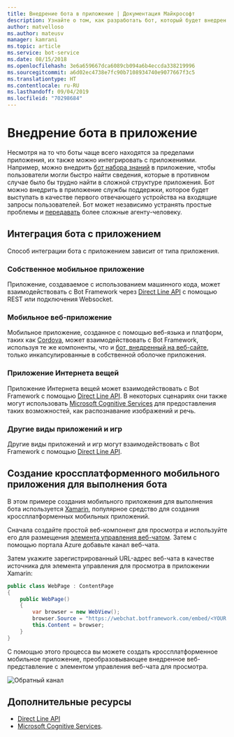 ```yaml
---
title: Внедрение бота в приложение | Документация Майкрософт
description: Узнайте о том, как разработать бот, который будет внедрен в приложение.
author: matvelloso
ms.author: mateusv
manager: kamrani
ms.topic: article
ms.service: bot-service
ms.date: 08/15/2018
ms.openlocfilehash: 3e6a659667dca6089cb094a6b4eccda338219996
ms.sourcegitcommit: a6d02ec4738e7fc90b7108934740e9077667f3c5
ms.translationtype: HT
ms.contentlocale: ru-RU
ms.lasthandoff: 09/04/2019
ms.locfileid: "70298684"
---
```

# <a name="embed-a-bot-in-an-app"></a>Внедрение бота в приложение

Несмотря на то что боты чаще всего находятся за пределами приложения, их также можно интегрировать с приложениями. Например, можно внедрить [бот набора знаний](~/bot-service-design-pattern-knowledge-base.md) в приложение, чтобы пользователи могли быстро найти сведения, которые в противном случае было бы трудно найти в сложной структуре приложения. Бот можно внедрить в приложение службы поддержки, которое будет выступать в качестве первого отвечающего устройства на входящие запросы пользователей. Бот может независимо устранять простые проблемы и [передавать](~/bot-service-design-pattern-handoff-human.md) более сложные агенту-человеку. 

## <a name="integrating-bot-with-app"></a>Интеграция бота с приложением

Способ интеграции бота с приложением зависит от типа приложения. 

### <a name="native-mobile-app"></a>Собственное мобильное приложение

Приложение, создаваемое с использованием машинного кода, может взаимодействовать с Bot Framework через [Direct Line API][directLineAPI] с помощью REST или подключения Websocket.

### <a name="web-based-mobile-app"></a>Мобильное веб-приложение

Мобильное приложение, созданное с помощью веб-языка и платформ, таких как <a href="https://cordova.apache.org/" target="_blank">Cordova</a>, может взаимодействовать с Bot Framework, используя те же компоненты, что и [бот, внедренный на веб-сайте](~/bot-service-design-pattern-embed-web-site.md), только инкапсулированные в собственной оболочке приложения.

### <a name="iot-app"></a>Приложение Интернета вещей

Приложение Интернета вещей может взаимодействовать с Bot Framework с помощью [Direct Line API][directLineAPI]. В некоторых сценариях они также могут использовать <a href="https://www.microsoft.com/cognitive-services/" target="_blank">Microsoft Cognitive Services</a> для предоставления таких возможностей, как распознавание изображений и речь.

### <a name="other-types-of-apps-and-games"></a>Другие виды приложений и игр

Другие виды приложений и игр могут взаимодействовать с Bot Framework с помощью [Direct Line API][directLineAPI]. 

## <a name="creating-a-cross-platform-mobile-app-that-runs-a-bot"></a>Создание кроссплатформенного мобильного приложения для выполнения бота

В этом примере создания мобильного приложения для выполнения бота используется <a href="https://www.xamarin.com/" target="_blank">Xamarin</a>, популярное средство для создания кроссплатформенных мобильных приложений. 

Сначала создайте простой веб-компонент для просмотра и используйте его для размещения <a href="https://github.com/Microsoft/BotFramework-WebChat" target="_blank">элемента управления веб-чатом</a>. Затем с помощью портала Azure добавьте канал веб-чата. 

Затем укажите зарегистрированный URL-адрес веб-чата в качестве источника для элемента управления для просмотра в приложении Xamarin:

```cs
public class WebPage : ContentPage
{
    public WebPage()
    {
        var browser = new WebView();
        browser.Source = "https://webchat.botframework.com/embed/<YOUR SECRET KEY HERE>";
        this.Content = browser;
    }
}
```

С помощью этого процесса вы можете создать кроссплатформенное мобильное приложение, преобразовывающее внедренное веб-представление с элементом управления веб-чата для просмотра.

![Обратный канал](~/media/bot-service-design-pattern-embed-app/xamarin-apps.png)

<!-- TODO: No sample bot available
## Sample code

For a complete sample that shows how to create a cross-platform mobile app that runs a bot (as described in this article), see the <a href="https://github.com/Microsoft/BotBuilder-Samples/tree/master/CSharp/capability-BotInApps" target="_blank">Bot in Apps sample</a> in GitHub.
-->

## <a name="additional-resources"></a>Дополнительные ресурсы

- [Direct Line API][directLineAPI]
- <a href="https://www.microsoft.com/cognitive-services/" target="_blank">Microsoft Cognitive Services</a>.

[directLineAPI]: https://docs.botframework.com/restapi/directline3/#navtitle
